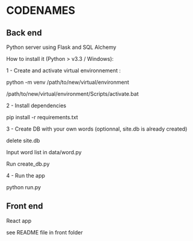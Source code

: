 # CODENAMES

## Back end
Python server using Flask and SQL Alchemy

How to install it (Python > v3.3 / Windows):

1 - Create and activate virtual environnement :

python -m venv /path/to/new/virtual/environment

/path/to/new/virtual/environment/Scripts/activate.bat


2 - Install dependencies

pip install -r requirements.txt

3 - Create DB with your own words (optionnal, site.db is already created)

delete site.db

Input word list in data/word.py

Run create_db.py


4 - Run the app

python run.py

## Front end
React app

see README file in front folder